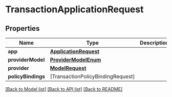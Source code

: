 # TransactionApplicationRequest

## Properties
Name | Type | Description | Notes
------------ | ------------- | ------------- | -------------
**app** | [**ApplicationRequest**](ApplicationRequest.md) |  | 
**providerModel** | [**ProviderModelEnum**](ProviderModelEnum.md) |  | 
**provider** | [**ModelRequest**](ModelRequest.md) |  | 
**policyBindings** | [TransactionPolicyBindingRequest] |  | [optional] 

[[Back to Model list]](../README.md#documentation-for-models) [[Back to API list]](../README.md#documentation-for-api-endpoints) [[Back to README]](../README.md)


